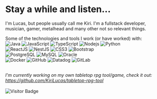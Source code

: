 <h1>Stay a while and listen...</h1>

I'm Lucas, but people usually call me Kiri.  I'm a fullstack developer, musician, gamer, metalhead and many other not so relevant things.

Some of the technologies and tools I work (or have worked) with:
</br>
![Java](https://img.shields.io/badge/-Java-181717?style=round-square&logo=java)
![JavaScript](https://img.shields.io/badge/-JavaScript-181717?style=round-square&logo=javascript)
![TypeScript](https://img.shields.io/badge/-TypeScript-181717?style=round-square&logo=typescript)
![Nodejs](https://img.shields.io/badge/-Nodejs-181717?style=round-square&logo=Node.js)
![Python](https://img.shields.io/badge/-Python-181717?style=round-square&logo=Python)
<br/>
![ReactJS](https://img.shields.io/badge/-React-181717?style=round-square&logo=react)
![NestJS](https://img.shields.io/badge/-NestJS-181717?style=round-square&logo=nestjs)
![CSS3](https://img.shields.io/badge/-CSS3-181717?style=round-square&logo=css3)
![Bootstrap](https://img.shields.io/badge/-Bootstrap-181717?style=round-square&logo=bootstrap)
</br>
![PostgreSQL](https://img.shields.io/badge/-PostgreSQL-181717?style=round-square&logo=postgresql)
![MySQL](https://img.shields.io/badge/-MySQL-181717?style=round-square&logo=mysql)
![Oracle](https://img.shields.io/badge/-Oracle-181717?style=round-square&logo=oracle)
</br>
![Docker](https://img.shields.io/badge/-Docker-181717?style=round-square&logo=docker)
![GitHub](https://img.shields.io/badge/-GitHub-181717?style=round-square&logo=github)
![Datadog](https://img.shields.io/badge/-Datadog-181717?style=round-square&logo=datadog)
![GitLab](https://img.shields.io/badge/-GitLab-181717?style=round-square&logo=gitlab)
</br>
</br>

<i>I'm currently working on my own tabletop rpg tool/game, check it out: https://github.com/KiriLucas/tabletop-rpg-tool</i>
</br>
</br>
![Visitor Badge](https://visitor-badge.laobi.icu/badge?page_id=KiriLucas)
